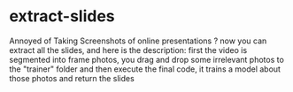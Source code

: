 # extract-slides
Annoyed of Taking Screenshots of online presentations ? now you can extract all the slides, and here is the description: first the video is segmented into frame photos, you drag and drop some irrelevant photos to the "trainer" folder and then execute the final code, it trains a model about those photos and return the slides

